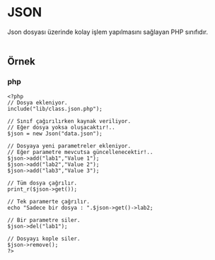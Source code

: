 # JSON
Json dosyası üzerinde kolay işlem yapılmasını sağlayan PHP sınıfıdır.
<br /><br />
## Örnek
### php
```
<?php
// Dosya ekleniyor.
include("lib/class.json.php");

// Sınıf çağırılırken kaynak veriliyor.
// Eğer dosya yoksa oluşacaktır!..
$json = new Json("data.json");

// Dosyaya yeni parametreler ekleniyor.
// Eğer parametre mevcutsa güncellenecektir!..
$json->add("lab1","Value 1");
$json->add("lab2","Value 2");
$json->add("lab3","Value 3");

// Tüm dosya çağrılır.
print_r($json->get());

// Tek paramerte çağrılır.
echo "Sadece bir dosya : ".$json->get()->lab2;

// Bir parametre siler.
$json->del("lab1");

// Dosyayı kople siler.
$json->remove();
?>
```
